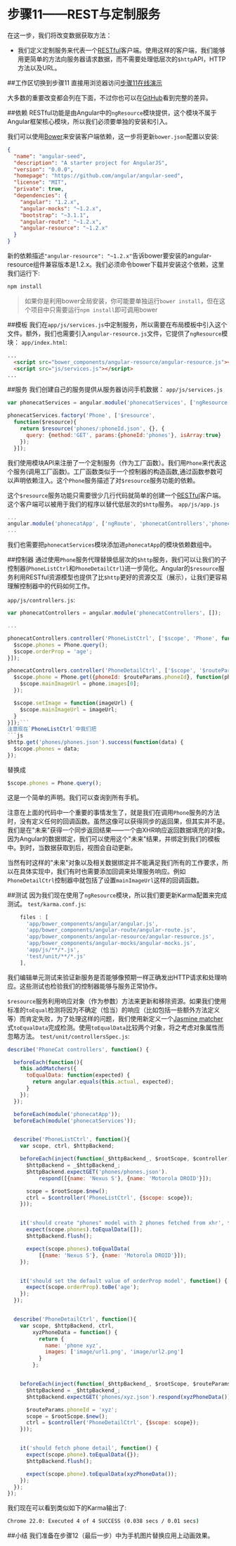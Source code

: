# 步骤11——REST与定制服务
在这一步，我们将改变数据获取方法：
* 我们定义定制服务来代表一个[RESTful](http://en.wikipedia.org/wiki/Representational_State_Transfer)客户端。使用这样的客户端，我们能够用更简单的方法向服务器请求数据，而不需要处理低层次的`$http`API，HTTP方法以及URL。

##工作区切换到步骤11
直接用浏览器访问[步骤11在线演示](http://angular.github.io/angular-phonecat/step-11/app)

大多数的重要改变都会列在下面，不过你也可以在[GitHub](https://github.com/angular/angular-phonecat/compare/step-10...step-11)看到完整的差异。

##依赖
RESTful功能是由Angular中的`ngResource`模块提供，这个模块不属于Angular框架核心模块，所以我们必须要单独的安装和引入。

我们可以使用[Bower](http://bower.io/)来安装客户端依赖，这一步将更新`bower.json`配置以安装:
```json
{
  "name": "angular-seed",
  "description": "A starter project for AngularJS",
  "version": "0.0.0",
  "homepage": "https://github.com/angular/angular-seed",
  "license": "MIT",
  "private": true,
  "dependencies": {
    "angular": "1.2.x",
    "angular-mocks": "~1.2.x",
    "bootstrap": "~3.1.1",
    "angular-route": "~1.2.x",
    "angular-resource": "~1.2.x"
  }
}
```
新的依赖描述`"angular-resource": "~1.2.x"`告诉bower要安装的angular-resource组件兼容版本是1.2.x。我们必须命令bower下载并安装这个依赖，这里我们运行下:
```cmd
npm install
```

>如果你是利用bower全局安装，你可能要单独运行`bower install`，但在这个项目中只需要运行`npm install`即可调用bower


##模板
我们在`app/js/services.js`中定制服务，所以需要在布局模板中引入这个文件。额外，我们也需要引入`angular-resource.js`文件，它提供了`ngResource`模块：
`app/index.html`:
```html
...
  <script src="bower_components/angular-resource/angular-resource.js"></script>
  <script src="js/services.js"></script>
...
```

##服务
我们创建自己的服务提供从服务器访问手机数据：
`app/js/services.js`
```js
var phonecatServices = angular.module('phonecatServices', ['ngResource']);

phonecatServices.factory('Phone', ['$resource',
  function($resource){
    return $resource('phones/:phoneId.json', {}, {
      query: {method:'GET', params:{phoneId:'phones'}, isArray:true}
    });
  }]);
```

我们使用模块API来注册了一个定制服务（作为工厂函数）。我们用`Phone`来代表这个服务(调用工厂函数)。工厂函数类似于一个控制器的构造函数,通过函数参数可以声明依赖注入。这个`Phone`服务描述了对`$resource`服务功能的依赖。

这个`$resource`服务功能只需要很少几行代码就简单的创建一个[RESTful](http://en.wikipedia.org/wiki/Representational_State_Transfer)客户端。这个客户端可以被用于我们的程序以替代低层次的`$http`服务。
`app/js/app.js`
```js
...
angular.module('phonecatApp', ['ngRoute', 'phonecatControllers','phonecatFilters', 'phonecatServices']).
...
```

我们也需要把`phonecatServices`模块添加进`phonecatApp`的模块依赖数组中。

##控制器
通过使用`Phone`服务代理替换低层次的`$http`服务，我们可以让我们的子控制器(`PhoneListCtrl`和`PhoneDetailCtrl`)进一步简化。Angular的`$resource`服务利用RESTful资源模型也提供了比`$http`更好的资源交互（展示），让我们更容易理解控制器中的代码如何工作。

`app/js/controllers.js`:
```js
var phonecatControllers = angular.module('phonecatControllers', []);

...

phonecatControllers.controller('PhoneListCtrl', ['$scope', 'Phone', function($scope, Phone) {
  $scope.phones = Phone.query();
  $scope.orderProp = 'age';
}]);

phonecatControllers.controller('PhoneDetailCtrl', ['$scope', '$routeParams', 'Phone', function($scope, $routeParams, Phone) {
  $scope.phone = Phone.get({phoneId: $routeParams.phoneId}, function(phone) {
    $scope.mainImageUrl = phone.images[0];
  });

  $scope.setImage = function(imageUrl) {
    $scope.mainImageUrl = imageUrl;
  }
}]);```
注意现在`PhoneListCtrl`中我们把
```js
$http.get('phones/phones.json').success(function(data) {
  $scope.phones = data;
});
```
替换成
```js
$scope.phones = Phone.query();
```
这是一个简单的声明。我们可以查询到所有手机。

注意在上面的代码中一个重要的事情发生了，就是我们在调用`Phone`服务的方法时，没有定义任何的回调函数。虽然这像可以获得同步的返回果，但其实并不是。我们是在"未来"获得一个同步返回结果——一个由XHR响应返回数据填充的对象。因为Angular的数据绑定，我们可以使用这个"未来"结果，并绑定到我们的模板中。到时，当数据获取到后，视图会自动更新。

当然有时这样的"未来"对象以及相关数据绑定并不能满足我们所有的工作要求，所以在具体实现中，我们有时也需要添加回调来处理服务响应。例如`PhoneDetailCtrl`控制器中就包括了设置`mainImageUrl`这样的回调函数。

##测试
因为我们现在使用了`ngResource`模块，所以我们要更新Karma配置来完成测试。
`test/karma.conf.js`:
```js
    files : [
      'app/bower_components/angular/angular.js',
      'app/bower_components/angular-route/angular-route.js',
      'app/bower_components/angular-resource/angular-resource.js',
      'app/bower_components/angular-mocks/angular-mocks.js',
      'app/js/**/*.js',
      'test/unit/**/*.js'
    ],
```

我们编辑单元测试来验证新服务是否能够像预期一样正确发出HTTP请求和处理响应。这些测试也检验我们的控制器能够与服务正常协作。

`$resource`服务利用响应对象（作为参数）方法来更新和移除资源。如果我们使用标准的`toEqual`检测将因为不确定（恰当）的响应（比如包括一些额外方法定义等）而肯定失败，为了处理这样的问题，我们使用新定义一个[Jasmine matcher](https://github.com/pivotal/jasmine/wiki/Matchers)式`toEqualData`完成检测。使用`toEqualData`比较两个对象，将之考虑对象属性而忽略方法。
`test/unit/controllersSpec.js`:
```js
describe('PhoneCat controllers', function() {

  beforeEach(function(){
    this.addMatchers({
      toEqualData: function(expected) {
        return angular.equals(this.actual, expected);
      }
    });
  });

  beforeEach(module('phonecatApp'));
  beforeEach(module('phonecatServices'));


  describe('PhoneListCtrl', function(){
    var scope, ctrl, $httpBackend;

    beforeEach(inject(function(_$httpBackend_, $rootScope, $controller) {
      $httpBackend = _$httpBackend_;
      $httpBackend.expectGET('phones/phones.json').
          respond([{name: 'Nexus S'}, {name: 'Motorola DROID'}]);

      scope = $rootScope.$new();
      ctrl = $controller('PhoneListCtrl', {$scope: scope});
    }));


    it('should create "phones" model with 2 phones fetched from xhr', function() {
      expect(scope.phones).toEqualData([]);
      $httpBackend.flush();

      expect(scope.phones).toEqualData(
          [{name: 'Nexus S'}, {name: 'Motorola DROID'}]);
    });


    it('should set the default value of orderProp model', function() {
      expect(scope.orderProp).toBe('age');
    });
  });


  describe('PhoneDetailCtrl', function(){
    var scope, $httpBackend, ctrl,
        xyzPhoneData = function() {
          return {
            name: 'phone xyz',
            images: ['image/url1.png', 'image/url2.png']
          }
        };


    beforeEach(inject(function(_$httpBackend_, $rootScope, $routeParams, $controller) {
      $httpBackend = _$httpBackend_;
      $httpBackend.expectGET('phones/xyz.json').respond(xyzPhoneData());

      $routeParams.phoneId = 'xyz';
      scope = $rootScope.$new();
      ctrl = $controller('PhoneDetailCtrl', {$scope: scope});
    }));


    it('should fetch phone detail', function() {
      expect(scope.phone).toEqualData({});
      $httpBackend.flush();

      expect(scope.phone).toEqualData(xyzPhoneData());
    });
  });
});
```
我们现在可以看到类似如下的Karma输出了:
```cmd
Chrome 22.0: Executed 4 of 4 SUCCESS (0.038 secs / 0.01 secs)
```

##小结
我们准备在步骤12（最后一步）中为手机图片替换应用上动画效果。







